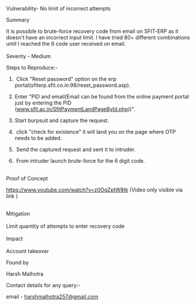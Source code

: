 
Vulnerability- No limit of incorrect attempts 

Summary  

It is possible to brute-force recovery code from email on SFIT-ERP as it doesn't have an incorrect input limit. I have tried 80+ different combinations until I reached the 6 code user received on email.  
   
Severity - Medium   

Steps to Reproduce:-  

1.  Click "Reset password" option on the erp portal(sfiterp.sfit.co.in:98/reset\_password.asp).  

2. Enter "PID and email(Email can be found from the online payment portal just by entering the PID (www.sfit.ac.in/SfitPaymentLandPageById.php))".  

3. Start burpsuit and capture the request.  

4.  click "check for existence" it will land you on the page where OTP needs to be added.  

5.  Send the captured request and sent it to intruder.  

6.  From intruder launch brute-force for the 6 digit code.  
 


Proof of Concept 


https://www.youtube.com/watch?v=z0OqZptW8tk (Video only visible via link )  
   
  
Mitigation  
   
Limit quantity of attempts to enter recovery code  
   
Impact  
   
Account takeover

  
Found by

Harsh Malhotra 

Contact details for any query:-

email - harshmalhotra257@gmail.com
